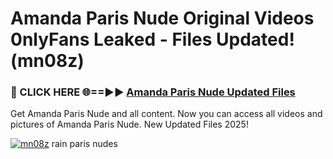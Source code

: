 # Amanda Paris Nude Original Videos 0nlyFans Leaked - Files Updated! (mn08z)

<h3>🔴 CLICK HERE 🌐==►► <a href="https://tinyurl.com/yrmya6cz" rel="nofollow">Amanda Paris Nude Updated Files</a></h3>

Get Amanda Paris Nude and all content. Now you can access all videos and pictures of Amanda Paris Nude. New Updated Files 2025!

[![mn08z](https://i.imgur.com/FMdXYCs.gif)](https://tinyurl.com/yrmya6cz)
rain paris nudes